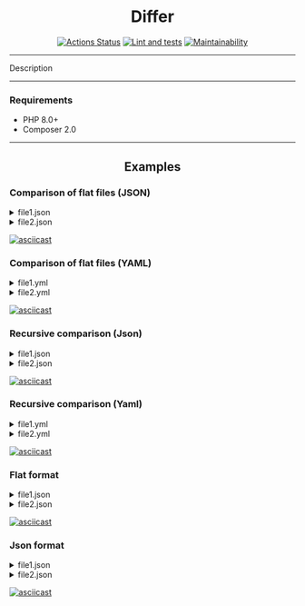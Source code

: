 
<h1 align="center">Differ</h1>

<div align="center">

[![Actions Status](https://github.com/softslot/php-project-lvl2/workflows/hexlet-check/badge.svg)](https://github.com/softslot/php-project-lvl2/actions)
[![Lint and tests](https://github.com/softslot/php-project-lvl2/actions/workflows/lint_and_tests.yml/badge.svg)](https://github.com/softslot/php-project-lvl2/actions/workflows/lint_and_tests.yml)
[![Maintainability](https://api.codeclimate.com/v1/badges/dfac19731929bf10b581/maintainability)](https://codeclimate.com/github/softslot/php-project-lvl2/maintainability)

</div>

<hr>

Description

<hr>

### Requirements
<ul>
<li>PHP 8.0+</li>
<li>Composer 2.0</li>
</ul>

<hr>

<h2 align="center">Examples</h2>

### Comparison of flat files (JSON)

<details>

<summary>file1.json </summary>

```json
{
  "host": "hexlet.io",
  "timeout": 50,
  "proxy": "123.234.53.22",
  "follow": false
}
```

</details>

<details>

<summary>file2.json </summary>

```json
{
  "timeout": 20,
  "verbose": true,
  "host": "hexlet.io"
}
```

</details>

[![asciicast](https://asciinema.org/a/vnGWrgMeWbz1NnAex9xdzbxeV.svg)](https://asciinema.org/a/vnGWrgMeWbz1NnAex9xdzbxeV)

### Comparison of flat files (YAML)

<details>

<summary>file1.yml </summary>

```yaml
host: hexlet.io
timeout: 50
proxy: 123.234.53.22
follow: false
```

</details>

<details>

<summary>file2.yml </summary>

```yaml
timeout: 20
verbose: true
host: hexlet.io
```

</details>

[![asciicast](https://asciinema.org/a/mj0eeZojQzdEeNEPHHj8wv1KL.svg)](https://asciinema.org/a/mj0eeZojQzdEeNEPHHj8wv1KL)

### Recursive comparison (Json)

<details>

<summary>file1.json </summary>

```json
{
  "common": {
    "setting1": "Value 1",
    "setting2": 200,
    "setting3": true,
    "setting6": {
      "key": "value",
      "doge": {
        "wow": ""
      }
    }
  },
  "group1": {
    "baz": "bas",
    "foo": "bar",
    "nest": {
      "key": "value"
    }
  },
  "group2": {
    "abc": 12345,
    "deep": {
      "id": 45
    }
  }
}
```

</details>

<details>

<summary>file2.json </summary>

```json
{
  "common": {
    "follow": false,
    "setting1": "Value 1",
    "setting3": null,
    "setting4": "blah blah",
    "setting5": {
      "key5": "value5"
    },
    "setting6": {
      "key": "value",
      "ops": "vops",
      "doge": {
        "wow": "so much"
      }
    }
  },
  "group1": {
    "foo": "bar",
    "baz": "bars",
    "nest": "str"
  },
  "group3": {
    "deep": {
      "id": {
        "number": 45
      }
    },
    "fee": 100500
  }
}
```

</details>

[![asciicast](https://asciinema.org/a/zLHSYAkdtLMROYF41uQ5e4Bwv.svg)](https://asciinema.org/a/zLHSYAkdtLMROYF41uQ5e4Bwv)

### Recursive comparison (Yaml)

<details>

<summary>file1.yml </summary>

```yaml
common:
  setting1: Value 1
  setting2: 200
  setting3: true
  setting6:
    key: value
    doge:
      wow: ''
group1:
  baz: bas
  foo: bar
  nest:
    key: value
group2:
  abc: 12345
  deep:
    id: 45
```

</details>

<details>

<summary>file2.yml </summary>

```yaml
common:
  follow: false
  setting1: Value 1
  setting3:
  setting4: blah blah
  setting5:
    key5: value5
  setting6:
    key: value
    ops: vops
    doge:
      wow: so much
group1:
  foo: bar
  baz: bars
  nest: str
group3:
  deep:
    id:
      number: 45
  fee: 100500
```

</details>

[![asciicast](https://asciinema.org/a/6Q7Du9SPrvhmDnVR3NKG1A1tE.svg)](https://asciinema.org/a/6Q7Du9SPrvhmDnVR3NKG1A1tE)

### Flat format

<details>

<summary>file1.json </summary>

```json
{
  "common": {
    "setting1": "Value 1",
    "setting2": 200,
    "setting3": true,
    "setting6": {
      "key": "value",
      "doge": {
        "wow": ""
      }
    }
  },
  "group1": {
    "baz": "bas",
    "foo": "bar",
    "nest": {
      "key": "value"
    }
  },
  "group2": {
    "abc": 12345,
    "deep": {
      "id": 45
    }
  }
}
```

</details>

<details>

<summary>file2.json </summary>

```json
{
  "common": {
    "follow": false,
    "setting1": "Value 1",
    "setting3": null,
    "setting4": "blah blah",
    "setting5": {
      "key5": "value5"
    },
    "setting6": {
      "key": "value",
      "ops": "vops",
      "doge": {
        "wow": "so much"
      }
    }
  },
  "group1": {
    "foo": "bar",
    "baz": "bars",
    "nest": "str"
  },
  "group3": {
    "deep": {
      "id": {
        "number": 45
      }
    },
    "fee": 100500
  }
}
```

</details>

[![asciicast](https://asciinema.org/a/9uSslWd4WQcRzMYeHVCPyHbkA.svg)](https://asciinema.org/a/9uSslWd4WQcRzMYeHVCPyHbkA)

### Json format

<details>

<summary>file1.json </summary>

```json
{
  "common": {
    "setting1": "Value 1",
    "setting2": 200,
    "setting3": true,
    "setting6": {
      "key": "value",
      "doge": {
        "wow": ""
      }
    }
  },
  "group1": {
    "baz": "bas",
    "foo": "bar",
    "nest": {
      "key": "value"
    }
  },
  "group2": {
    "abc": 12345,
    "deep": {
      "id": 45
    }
  }
}
```

</details>

<details>

<summary>file2.json </summary>

```json
{
  "common": {
    "follow": false,
    "setting1": "Value 1",
    "setting3": null,
    "setting4": "blah blah",
    "setting5": {
      "key5": "value5"
    },
    "setting6": {
      "key": "value",
      "ops": "vops",
      "doge": {
        "wow": "so much"
      }
    }
  },
  "group1": {
    "foo": "bar",
    "baz": "bars",
    "nest": "str"
  },
  "group3": {
    "deep": {
      "id": {
        "number": 45
      }
    },
    "fee": 100500
  }
}
```

</details>

[![asciicast](https://asciinema.org/a/AVpgos1lo4rJIYQW0qX8IkmgC.svg)](https://asciinema.org/a/AVpgos1lo4rJIYQW0qX8IkmgC)